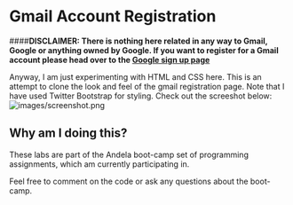 # Gmail Account Registration

####**DISCLAIMER: There is nothing here related in any way to Gmail, Google or anything owned by Google. If you want to register for a Gmail account please head over to the [Google sign up page](https://accounts.google.com/SignUp)**

Anyway, I am just experimenting with HTML and CSS here. This is an attempt to clone the look and feel of the gmail
registration page.
Note that I have used Twitter Bootstrap for styling.
Check out the screeshot below: ![images/screenshot.png](screenshot)

## Why am I doing this?

These labs are part of the Andela boot-camp set of programming assignments, which am currently participating in.

Feel free to comment on the code or ask any questions about the boot-camp.
